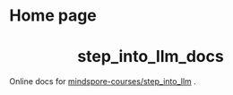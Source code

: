 # Home page

<h1 align="center">step_into_llm_docs</h1>

Online docs for [mindspore-courses/step_into_llm](https://github.com/mindspore-courses/step_into_llm) .